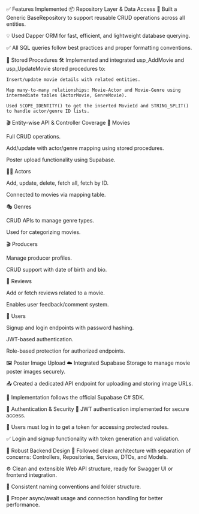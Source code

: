 ✅ Features Implemented
📦 Repository Layer & Data Access
  🔁 Built a Generic BaseRepository<T> to support reusable CRUD operations across all entities.

  💡 Used Dapper ORM for fast, efficient, and lightweight database querying.

  ✅ All SQL queries follow best practices and proper formatting conventions.

🧩 Stored Procedures
  🛠 Implemented and integrated usp_AddMovie and usp_UpdateMovie stored procedures to:

    Insert/update movie details with related entities.

    Map many-to-many relationships: Movie-Actor and Movie-Genre using intermediate tables (ActorMovie, GenreMovie).

    Used SCOPE_IDENTITY() to get the inserted MovieId and STRING_SPLIT() to handle actor/genre ID lists.

🎬 Entity-wise API & Controller Coverage
🎥 Movies

Full CRUD operations.

Add/update with actor/genre mapping using stored procedures.

Poster upload functionality using Supabase.

🧑‍🎤 Actors

Add, update, delete, fetch all, fetch by ID.

Connected to movies via mapping table.

🎭 Genres

CRUD APIs to manage genre types.

Used for categorizing movies.

🎬 Producers

Manage producer profiles.

CRUD support with date of birth and bio.

💬 Reviews

Add or fetch reviews related to a movie.

Enables user feedback/comment system.

👤 Users

Signup and login endpoints with password hashing.

JWT-based authentication.

Role-based protection for authorized endpoints.

🖼 Poster Image Upload
☁️ Integrated Supabase Storage to manage movie poster images securely.

📤 Created a dedicated API endpoint for uploading and storing image URLs.

🧾 Implementation follows the official Supabase C# SDK.

🔐 Authentication & Security
🔐 JWT authentication implemented for secure access.

🔑 Users must log in to get a token for accessing protected routes.

✅ Login and signup functionality with token generation and validation.

🧪 Robust Backend Design
📁 Followed clean architecture with separation of concerns: Controllers, Repositories, Services, DTOs, and Models.

⚙️ Clean and extensible Web API structure, ready for Swagger UI or frontend integration.

📌 Consistent naming conventions and folder structure.

🧠 Proper async/await usage and connection handling for better performance.
